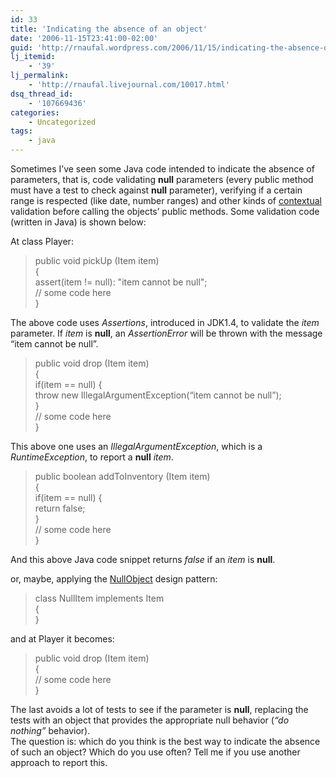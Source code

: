 ```yaml
---
id: 33
title: 'Indicating the absence of an object'
date: '2006-11-15T23:41:00-02:00'
guid: 'http://rnaufal.wordpress.com/2006/11/15/indicating-the-absence-of-an-object/'
lj_itemid:
    - '39'
lj_permalink:
    - 'http://rnaufal.livejournal.com/10017.html'
dsq_thread_id:
    - '107669436'
categories:
    - Uncategorized
tags:
    - java
---
```


Sometimes I’ve seen some Java code intended to indicate the absence of parameters, that is, code validating **null** parameters (every public method must have a test to check against **null** parameter), verifying if a certain range is respected (like date, number ranges) and other kinds of [contextual](http://www.martinfowler.com/bliki/ContextualValidation.html) validation before calling the objects’ public methods. Some validation code (written in Java) is shown below:

At class Player:

> public void pickUp (Item item)  
> {  
>  assert(item != null): "item cannot be null";  
>  // some code here  
> }

The above code uses *Assertions*, introduced in JDK1.4, to validate the *item* parameter. If *item* is **null**, an *AssertionError* will be thrown with the message “item cannot be null”.

> public void drop (Item item)  
> {  
>  if(item == null) {  
>  throw new IllegalArgumentException(“item cannot be null”);  
>  }  
>  // some code here  
> }

This above one uses an *IllegalArgumentException*, which is a *RuntimeException*, to report a **null** *item*.

> public boolean addToInventory (Item item)  
> {  
>  if(item == null) {  
>  return false;  
>  }  
>  // some code here  
> }

And this above Java code snippet returns *false* if an *item* is **null**.

or, maybe, applying the [NullObject](http://www.mindspring.com/~mgrand/pattern_synopses.htm#Null%20Object) design pattern:

> class NullItem implements Item  
> {  
> }

and at Player it becomes:

> public void drop (Item item)  
> {  
>  // some code here  
> }

The last avoids a lot of tests to see if the parameter is **null**, replacing the tests with an object that provides the appropriate null behavior (*“do nothing”* behavior).  
The question is: which do you think is the best way to indicate the absence of such an object? Which do you use often? Tell me if you use another approach to report this.